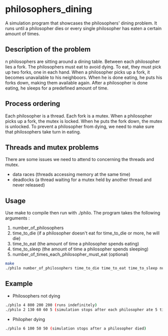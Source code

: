 # philosophers_dining

A simulation program that showcases the philosophers' dining problem. It runs until a philosopher dies or every 
single philosopher has eaten a certain amount of times.

## Description of the problem
n philosophers are sitting around a dining table. Between each philosopher lies a fork. The philosophers
must eat to avoid dying. To eat, they must pick up two forks, one in each hand. When a philosopher picks up a fork,
it becomes unavailable to his neighboors. When he is done eating, he puts his forks down, making them available
again. After a philosopher is done eating, he sleeps for a predefined amount of time.

## Process ordering
Each philosopher is a thread. Each fork is a mutex. When a philosopher picks up a fork, the mutex is locked.
When he puts the fork down, the mutex is unlocked. To prevent a philosopher from dying, we need to make sure that
philosophers take turn in eating.

## Threads and mutex problems
There are some issues we need to attend to concerning the threads and mutex.
* data races (threads accessing memory at the same time)
* deadlocks (a thread waiting for a mutex held by another thread and never released)

## Usage
Use make to compile then run with ./philo. The program takes the following arguments :
1) number_of_philosophers 
2) time_to_die (if a philosopher doesn't eat for time_to_die or more, he will die)
3) time_to_eat (the amount of time a philosopher spends eating)
4) time_to_sleep (the amount of time a philosopher spends sleeping)
5) number_of_times_each_philosopher_must_eat (optional)

```bash
make
./philo number_of_philosophers time_to_die time_to_eat time_to_sleep number_of_times_each_philosopher_must_eat
```
## Example
* Philosophers not dying
``` bash
./philo 4 800 200 200 (runs indefinitely)
./philo 2 130 60 60 5 (simulation stops after each philosopher ate 5 times)
```
* Philopher dying
``` bash
./philo 6 100 50 50 (simulation stops after a philosopher died)
```
